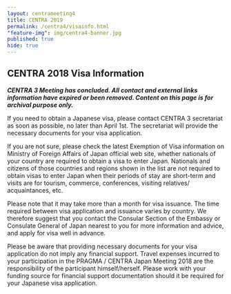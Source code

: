 ```yaml
---
layout: centrameeting4
title: CENTRA 2019
permalink: /centra4/visainfo.html
"feature-img": img/centra4-banner.jpg
published: true
hide: true
---
```


## CENTRA 2018 Visa Information
  
***CENTRA 3 Meeting has concluded. All contact and external links information have expired or been removed. Content on this page is for archival purpose only.***

If you need to obtain a Japanese visa, please contact CENTRA 3 secretariat as soon as possible, no later than April 1st. The secretariat will provide the necessary documents for your visa application.  

If you are not sure, please check the latest Exemption of Visa information on Ministry of Foreign Affairs of Japan official web site, whether nationals of your country are required to obtain a visa to enter Japan. Nationals and citizens of those countries and regions shown in the list are not required to obtain visas to enter Japan when their periods of stay are short-term and visits are for tourism, commerce, conferences, visiting relatives/ acquaintances, etc.  

Please note that it may take more than a month for visa issuance. The time required between visa application and issuance varies by country. We therefore suggest that you contact the Consular Section of the Embassy or Consulate General of Japan nearest to you for more information and advice, and apply for visa well in advance.  

Please be aware that providing necessary documents for your visa application do not imply any financial support. Travel expenses incurred to your participation in the PRAGMA / CENTRA Japan Meeting 2018 are the responsibility of the participant himself/herself. Please work with your funding source for financial support documentation should it be required for your Japanese visa application.  

